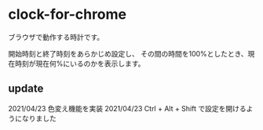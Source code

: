 # clock-for-chrome

ブラウザで動作する時計です。

開始時刻と終了時刻をあらかじめ設定し、
その間の時間を100%としたとき、現在時刻が現在何%にいるのかを表示します。

## update
2021/04/23 色変え機能を実装
2021/04/23 Ctrl + Alt + Shift で設定を開けるようになりました

